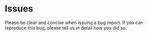 # Issues

Please be clear and concise when issuing a bug report. If you can reproduce this bug, please tell us in detail how you did so. 
